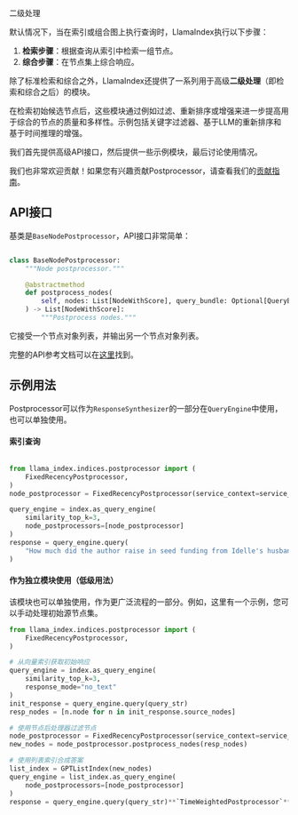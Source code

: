二级处理

默认情况下，当在索引或组合图上执行查询时，LlamaIndex执行以下步骤：
1. **检索步骤**：根据查询从索引中检索一组节点。
2. **综合步骤**：在节点集上综合响应。

除了标准检索和综合之外，LlamaIndex还提供了一系列用于高级**二级处理**（即检索和综合之后）的模块。

在检索初始候选节点后，这些模块通过例如过滤、重新排序或增强来进一步提高用于综合的节点的质量和多样性。示例包括关键字过滤器、基于LLM的重新排序和基于时间推理的增强。

我们首先提供高级API接口，然后提供一些示例模块，最后讨论使用情况。

我们也非常欢迎贡献！如果您有兴趣贡献Postprocessor，请查看我们的[贡献指南](https://github.com/jerryjliu/llama_index/blob/main/CONTRIBUTING.md)。

## API接口

基类是`BaseNodePostprocessor`，API接口非常简单：

```python

class BaseNodePostprocessor:
    """Node postprocessor."""

    @abstractmethod
    def postprocess_nodes(
        self, nodes: List[NodeWithScore], query_bundle: Optional[QueryBundle]
    ) -> List[NodeWithScore]:
        """Postprocess nodes."""
```

它接受一个节点对象列表，并输出另一个节点对象列表。

完整的API参考文档可以在[这里](/reference/node_postprocessor.rst)找到。


## 示例用法

Postprocessor可以作为`ResponseSynthesizer`的一部分在`QueryEngine`中使用，也可以单独使用。

#### 索引查询

```python

from llama_index.indices.postprocessor import (
    FixedRecencyPostprocessor,
)
node_postprocessor = FixedRecencyPostprocessor(service_context=service_context)

query_engine = index.as_query_engine(
    similarity_top_k=3,
    node_postprocessors=[node_postprocessor]
)
response = query_engine.query(
    "How much did the author raise in seed funding from Idelle's husband (Julian) for Viaweb?", 
)

```


#### 作为独立模块使用（低级用法）

该模块也可以单独使用，作为更广泛流程的一部分。例如，这里有一个示例，您可以手动处理初始源节点集。

```python
from llama_index.indices.postprocessor import (
    FixedRecencyPostprocessor,
)

# 从向量索引获取初始响应
query_engine = index.as_query_engine(
    similarity_top_k=3,
    response_mode="no_text"
)
init_response = query_engine.query(query_str)
resp_nodes = [n.node for n in init_response.source_nodes]

# 使用节点后处理器过滤节点
node_postprocessor = FixedRecencyPostprocessor(service_context=service_context)
new_nodes = node_postprocessor.postprocess_nodes(resp_nodes)

# 使用列表索引合成答案
list_index = GPTListIndex(new_nodes)
query_engine = list_index.as_query_engine(
    node_postprocessors=[node_postprocessor]
)
response = query_engine.query(query_str)**`TimeWeightedPostprocessor`**：使用公式`(1-time_decay) ** hours_passed`为检索到的节点添加时间加权。新鲜度得分将添加到节点已有的任何得分中。